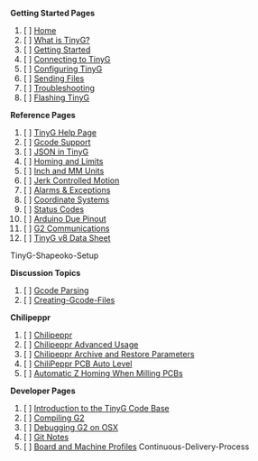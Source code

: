 **Getting Started Pages**

1. [ ] [Home](https://github.com/synthetos/TinyG/wiki)
1. [ ] [What is TinyG?](What-is-TinyG)
1. [ ] [Getting Started](TinyG-Start)
1. [ ] [Connecting to TinyG](Connecting-TinyG)
1. [ ] [Configuring TinyG](TinyG-Configuration)
1. [ ] [Sending Files](TinyG-Sending-Files)
1. [ ] [Troubleshooting](Troubleshooting)
1. [ ] [Flashing TinyG](TinyG-TG-Updater-App)

**Reference Pages**

1. [ ] [TinyG Help Page](Help)
1. [ ] [Gcode Support](Gcode-Support)
1. [ ] [JSON in TinyG](JSON-Operation)
1. [ ] [Homing and Limits](Homing-and-Limits-Description-and-Operation)
1. [ ] [Inch and MM Units](Inch-and-Millimeter-Units-Mode)
1. [ ] [Jerk Controlled Motion](Jerk-Controlled-Motion-Explained)
1. [ ] [Alarms & Exceptions](Alarm-Processing)
1. [ ] [Coordinate Systems](Coordinate-Systems)
1. [ ] [Status Codes](Status-Codes)
1. [ ] [Arduino Due Pinout]()
1. [ ] [G2 Communications]()
1. [ ] [TinyG v8 Data Sheet](Data-Sheets)

TinyG-Shapeoko-Setup


**Discussion Topics**

1. [ ] [Gcode Parsing]()
1. [ ] [Creating-Gcode-Files](Creating-Gcode-Files)

**Chilipeppr**

1. [ ] [Chilipeppr](Chilipeppr)
1. [ ] [Chilipeppr Advanced Usage](Chilipeppr---Advanced-Usage)
1. [ ] [Chilipeppr Archive and Restore Parameters](Chilipeppr-Archive-and-Restore-Parameters-for-tinyG)
1. [ ] [ChiliPeppr PCB Auto Level](ChiliPeppr-PCB-Auto-Level)
1. [ ] [Automatic Z Homing When Milling PCBs](Automatic-Z-Homing-When-Milling-PCBs)

**Developer Pages**

1. [ ] [Introduction to the TinyG Code Base](Introduction-to-the-TinyG-Code-Base)
1. [ ] [Compiling G2](Compiling-G2)
1. [ ] [Debugging G2 on OSX](Debugging-G2-on-OSX-with-GDB-and-Atmel-ICE)
1. [ ] [Git Notes](Github-Notes)
1. [ ] [Board and Machine Profiles](Adding-and-Revising-Boards)
Continuous-Delivery-Process

